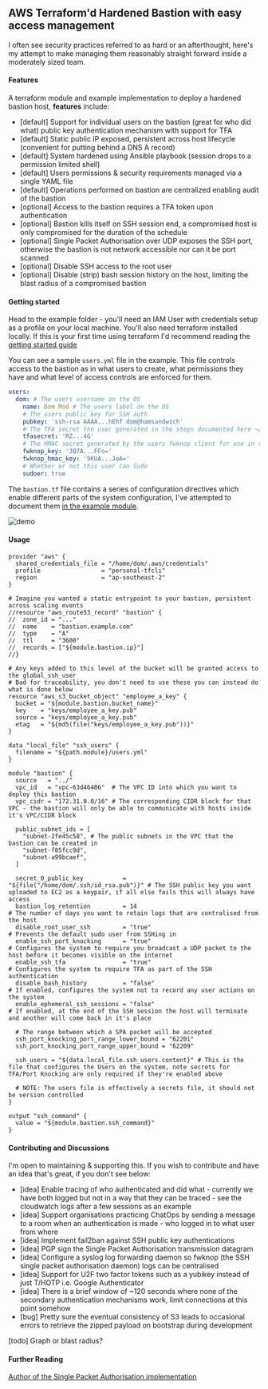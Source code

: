 ## AWS Terraform'd Hardened Bastion with easy access management

I often see security practices referred to as hard or an afterthought, here's my attempt to make managing them reasonably straight forward inside a moderately sized team.

#### Features

A terraform module and example implementation to deploy a hardened bastion host, **features** include:

* [default] Support for individual users on the bastion (great for who did what) public key authentication mechanism with support for TFA
* [default] Static public IP exposed, persistent across host lifecycle (convenient for putting behind a DNS A record)
* [default] System hardened using Ansible playbook (session drops to a permission limited shell)
* [default] Users permissions & security requirements managed via a single YAML file
* [default] Operations performed on bastion are centralized enabling audit of the bastion
* [optional] Access to the bastion requires a TFA token upon authentication
* [optional] Bastion kills itself on SSH session end, a compromised host is only compromised for the duration of the schedule
* [optional] Single Packet Authorisation over UDP exposes the SSH port, otherwise the bastion is not network accessible nor can it be port scanned
* [optional] Disable SSH access to the root user
* [optional] Disable (strip) bash session history on the host, limiting the blast radius of a compromised bastion

#### Getting started

Head to the example folder - you'll need an IAM User with credentials setup as a profile on your local machine.
You'll also need terraform installed locally.
If this is your first time using terraform I'd recommend reading the [getting started guide](https://www.terraform.io/intro/getting-started/build.html)

You can see a sample `users.yml` file in the example. This file controls access to the bastion as in what users to create, what permissions they have and what level of access controls are enforced for them.

```yaml
users:
  dom: # The users username on the OS
    name: Dom Mod # The users label on the OS
    # The users public key for SSH auth
    pubkey: 'ssh-rsa AAAA...hEhf dom@hamsandwich'
    # The TFA secret the user generated in the steps documented here ~/assets/ansible_playbook/roles/ssh_tfa/tasks/main.yml:26
    tfasecret: 'RZ...4G'
    # The HMAC secret generated by the users fwknop client for use in the port knocking negotiation - generating it is documented here ~/assets/ansible_playbook/roles/ssh_port_knocking/tasks/main.yml:6
    fwknop_key: '3Q7A...FFo='
    fwknop_hmac_key: '9KUA...JoA='
    # Whether or not this user can Sudo
    sudoer: true
```

The `bastion.tf` file contains a series of configuration directives which enable different parts of the system configuration, I've attempted to document them [in the example module](example/bastion.tf).

![demo](https://github.com/Dombo/hardened-bastion/raw/master/demo-bastion.gif)

#### Usage

```hcl
provider "aws" {
  shared_credentials_file = "/home/dom/.aws/credentials"
  profile                 = "personal-tfcli"
  region                  = "ap-southeast-2"
}

# Imagine you wanted a static entrypoint to your bastion, persistent across scaling events
//resource "aws_route53_record" "bastion" {
//  zone_id = "..."
//  name    = "bastion.example.com"
//  type    = "A"
//  ttl     = "3600"
//  records = ["${module.bastion.ip}"]
//}

# Any keys added to this level of the bucket will be granted access to the global_ssh_user
# Bad for traceability, you don't need to use these you can instead do what is done below
resource "aws_s3_bucket_object" "employee_a_key" {
  bucket = "${module.bastion.bucket_name}"
  key    = "keys/employee_a_key.pub"
  source = "keys/employee_a_key.pub"
  etag   = "${md5(file("keys/employee_a_key.pub"))}"
}

data "local_file" "ssh_users" {
  filename = "${path.module}/users.yml"
}

module "bastion" {
  source   = "../"
  vpc_id   = "vpc-63d46406"  # The VPC ID into which you want to deploy this bastion
  vpc_cidr = "172.31.0.0/16" # The corresponding CIDR block for that VPC - the bastion will only be able to communicate with hosts inside it's VPC/CIDR block

  public_subnet_ids = [
    "subnet-2fe45c58", # The public subnets in the VPC that the bastion can be created in
    "subnet-f85fcc9d",
    "subnet-a99bcaef",
  ]

  secret_0_public_key           = "${file("/home/dom/.ssh/id_rsa.pub")}" # The SSH public key you want uploaded to EC2 as a keypair, if all else fails this will always have access
  bastion_log_retention         = 14                                     # The number of days you want to retain logs that are centralised from the host
  disable_root_user_ssh         = "true"                                 # Prevents the default sudo user from SSHing in
  enable_ssh_port_knocking      = "true"                                 # Configures the system to require you broadcast a UDP packet to the host before it becomes visible on the internet
  enable_ssh_tfa                = "true"                                 # Configures the system to require TFA as part of the SSH authentication
  disable_bash_history          = "false"                                # If enabled, configures the system not to record any user actions on the system
  enable_ephemeral_ssh_sessions = "false"                                # If enabled, at the end of the SSH session the host will terminate and another will come back in it's place

  # The range between which a SPA packet will be accepted
  ssh_port_knocking_port_range_lower_bound = "62201"
  ssh_port_knocking_port_range_upper_bound = "62209"

  ssh_users = "${data.local_file.ssh_users.content}" # This is the file that configures the Users on the system, note secrets for TFA/Port Knocking are only required if they're enabled above

  # NOTE: The users file is effectively a secrets file, it should not be version controlled
}

output "ssh_command" {
  value = "${module.bastion.ssh_command}"
}
```

#### Contributing and Discussions

I'm open to maintaining & supporting this. If you wish to contribute and have an idea that's great, if you don't see below:

* [idea] Enable tracing of who authenticated and did what - currently we have both logged but not in a way that they can be traced - see the cloudwatch logs after a few sessions as an example
* [idea] Support organisations practicing ChatOps by sending a message to a room when an authentication is made - who logged in to what user from where
* [idea] Implement fail2ban against SSH public key authentications
* [idea] PGP sign the Single Packet Authorisation transmission datagram
* [idea] Configure a syslog log forwarding daemon so fwknop (the SSH single packet authorisation daemon) logs can be centralised
* [idea] Support for U2F two factor tokens such as a yubikey instead of just T/HOTP i.e. Google Authenticator
* [idea] There is a brief window of ~120 seconds where none of the secondary authentication mechanisms work, limit connections at this point somehow
* [bug] Pretty sure the eventual consistency of S3 leads to occasional errors to retrieve the zipped payload on bootstrap during development

[todo] Graph or blast radius?

#### Further Reading

[Author of the Single Packet Authorisation implementation](http://cipherdyne.org/blog/2015/04/nat-and-single-packet-authorization.html)
